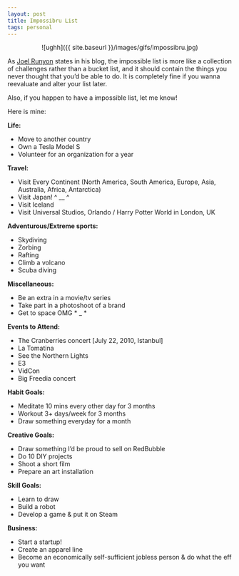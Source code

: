 ```yaml
---
layout: post
title: Impossibru List
tags: personal
---
```


<div style="text-align:center" markdown="1">

![ughh]({{ site.baseurl }}/images/gifs/impossibru.jpg)
</div>

As [Joel Runyon](http://impossiblehq.com/impossible-list/) states in his blog, the impossible list is more like a collection of challenges rather than a bucket list, and it should contain the things you never thought that you’d be able to do. It is completely fine if you wanna reevaluate and alter your list later.

Also, if you happen to have a impossible list, let me know!

Here is mine:

**Life:**

+ Move to another country
+ Own a Tesla Model S
+ Volunteer for an organization for a year

**Travel:**

+ Visit Every Continent (North America, South America, Europe, Asia, Australia, Africa, Antarctica)
+ Visit Japan! ^ __ ^
+ Visit Iceland
+ Visit Universal Studios, Orlando / Harry Potter World in London, UK

**Adventurous/Extreme sports:**

+ Skydiving
+ Zorbing
+ Rafting
+ Climb a volcano
+ Scuba diving

**Miscellaneous:**

+ Be an extra in a movie/tv series
+ Take part in a photoshoot of a brand
+ Get to space OMG * _ *

**Events to Attend:**

+ The Cranberries concert  [July 22, 2010, Istanbul]
+ La Tomatina
+ See the Northern Lights
+ E3
+ VidCon
+ Big Freedia concert

**Habit Goals:**

+ Meditate 10 mins every other day for 3 months
+ Workout 3+ days/week for 3 months
+ Draw something everyday for a month

**Creative Goals:**

+ Draw something I’d be proud to sell on RedBubble
+ Do 10 DIY projects
+ Shoot a short film
+ Prepare an art installation

**Skill Goals:**

+ Learn to draw
+ Build a robot
+ Develop a game & put it on Steam

**Business:**

+ Start a startup!
+ Create an apparel line
+ Become an economically self-sufficient jobless person & do what the eff you want
